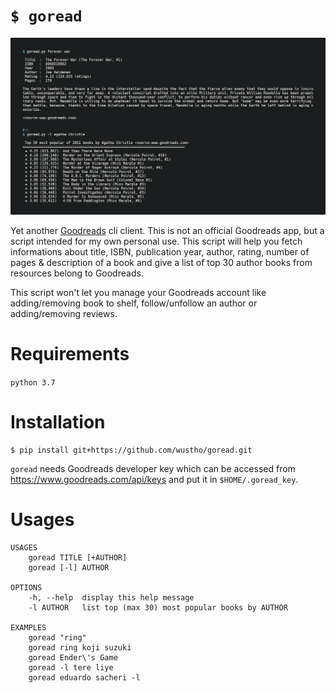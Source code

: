 # ```$ goread```

![Screenshot](https://github.com/wustho/goread/blob/master/screenshot.png)

Yet another [Goodreads](www.goodreads.com) cli client. This is not an official Goodreads app, but a script intended for my own personal use. This script will help you fetch informations about title, ISBN, publication year, author, rating, number of pages & description of a book and give a list of top 30 author books from resources belong to Goodreads.

This script won't let you manage your Goodreads account like adding/removing book to shelf, follow/unfollow an author or adding/removing reviews.

# Requirements

`python 3.7`

# Installation

``` shell
$ pip install git+https://github.com/wustho/goread.git
```

`goread` needs Goodreads developer key which can be accessed from https://www.goodreads.com/api/keys and put it in `$HOME/.goread_key`.

# Usages

``` shell
USAGES
	goread TITLE [+AUTHOR]
	goread [-l] AUTHOR

OPTIONS
	-h, --help  display this help message
	-l AUTHOR   list top (max 30) most popular books by AUTHOR

EXAMPLES
	goread "ring"
	goread ring koji suzuki
	goread Ender\'s Game
	goread -l tere liye
	goread eduardo sacheri -l
```
